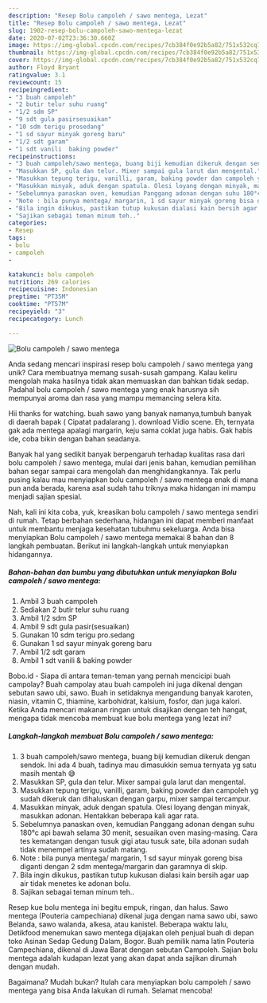 ```yaml
---
description: "Resep Bolu campoleh / sawo mentega, Lezat"
title: "Resep Bolu campoleh / sawo mentega, Lezat"
slug: 1902-resep-bolu-campoleh-sawo-mentega-lezat
date: 2020-07-02T23:36:30.660Z
image: https://img-global.cpcdn.com/recipes/7cb384f0e92b5a82/751x532cq70/bolu-campoleh-sawo-mentega-foto-resep-utama.jpg
thumbnail: https://img-global.cpcdn.com/recipes/7cb384f0e92b5a82/751x532cq70/bolu-campoleh-sawo-mentega-foto-resep-utama.jpg
cover: https://img-global.cpcdn.com/recipes/7cb384f0e92b5a82/751x532cq70/bolu-campoleh-sawo-mentega-foto-resep-utama.jpg
author: Floyd Bryant
ratingvalue: 3.1
reviewcount: 15
recipeingredient:
- "3 buah campoleh"
- "2 butir telur suhu ruang"
- "1/2 sdm SP"
- "9 sdt gula pasirsesuaikan"
- "10 sdm terigu prosedang"
- "1 sd sayur minyak goreng baru"
- "1/2 sdt garam"
- "1 sdt vanili  baking powder"
recipeinstructions:
- "3 buah campoleh/sawo mentega, buang biji kemudian dikeruk dengan sendok. Ini ada 4 buah, tadinya mau dimasukkin semua ternyata yg satu masih mentah 😅"
- "Masukkan SP, gula dan telur. Mixer sampai gula larut dan mengental."
- "Masukkan tepung terigu, vanilli, garam, baking powder dan campoleh yg sudah dikeruk dan dihaluskan dengan garpu, mixer sampai tercampur."
- "Masukkan minyak, aduk dengan spatula. Olesi loyang dengan minyak, masukkan adonan. Hentakkan beberapa kali agar rata."
- "Sebelumnya panaskan oven, kemudian Panggang adonan dengan suhu 180°c api bawah selama 30 menit, sesuaikan oven masing-masing. Cara tes kematangan dengan tusuk gigi atau tusuk sate, bila adonan sudah tidak menempel artinya sudah matang."
- "Note : bila punya mentega/ margarin, 1 sd sayur minyak goreng bisa diganti dengan 2 sdm mentega/margarin dan garamnya di skip."
- "Bila ingin dikukus, pastikan tutup kukusan dialasi kain bersih agar uap air tidak menetes ke adonan bolu."
- "Sajikan sebagai teman minum teh.."
categories:
- Resep
tags:
- bolu
- campoleh
- 

katakunci: bolu campoleh  
nutrition: 269 calories
recipecuisine: Indonesian
preptime: "PT35M"
cooktime: "PT57M"
recipeyield: "3"
recipecategory: Lunch

---
```



![Bolu campoleh / sawo mentega](https://img-global.cpcdn.com/recipes/7cb384f0e92b5a82/751x532cq70/bolu-campoleh-sawo-mentega-foto-resep-utama.jpg)

Anda sedang mencari inspirasi resep bolu campoleh / sawo mentega yang unik? Cara membuatnya memang susah-susah gampang. Kalau keliru mengolah maka hasilnya tidak akan memuaskan dan bahkan tidak sedap. Padahal bolu campoleh / sawo mentega yang enak harusnya sih mempunyai aroma dan rasa yang mampu memancing selera kita.

Hii thanks for watching. buah sawo yang banyak namanya,tumbuh banyak di daerah bapak ( Cipatat padalarang ). download Vidio scene. Eh, ternyata gak ada mentega apalagi margarin, keju sama coklat juga habis. Gak habis ide, coba bikin dengan bahan seadanya.

Banyak hal yang sedikit banyak berpengaruh terhadap kualitas rasa dari bolu campoleh / sawo mentega, mulai dari jenis bahan, kemudian pemilihan bahan segar sampai cara mengolah dan menghidangkannya. Tak perlu pusing kalau mau menyiapkan bolu campoleh / sawo mentega enak di mana pun anda berada, karena asal sudah tahu triknya maka hidangan ini mampu menjadi sajian spesial.


Nah, kali ini kita coba, yuk, kreasikan bolu campoleh / sawo mentega sendiri di rumah. Tetap berbahan sederhana, hidangan ini dapat memberi manfaat untuk membantu menjaga kesehatan tubuhmu sekeluarga. Anda bisa menyiapkan Bolu campoleh / sawo mentega memakai 8 bahan dan 8 langkah pembuatan. Berikut ini langkah-langkah untuk menyiapkan hidangannya.

<!--inarticleads1-->

##### Bahan-bahan dan bumbu yang dibutuhkan untuk menyiapkan Bolu campoleh / sawo mentega:

1. Ambil 3 buah campoleh
1. Sediakan 2 butir telur suhu ruang
1. Ambil 1/2 sdm SP
1. Ambil 9 sdt gula pasir(sesuaikan)
1. Gunakan 10 sdm terigu pro.sedang
1. Gunakan 1 sd sayur minyak goreng baru
1. Ambil 1/2 sdt garam
1. Ambil 1 sdt vanili &amp; baking powder


Bobo.id - Siapa di antara teman-teman yang pernah mencicipi buah campolay? Buah campolay atau buah campoleh ini juga dikenal dengan sebutan sawo ubi, sawo. Buah in setidaknya mengandung banyak karoten, niasin, vitamin C, thiamine, karbohidrat, kalsium, fosfor, dan juga kalori. Ketika Anda mencari makanan ringan untuk disajikan dengan teh hangat, mengapa tidak mencoba membuat kue bolu mentega yang lezat ini? 

<!--inarticleads2-->

##### Langkah-langkah membuat Bolu campoleh / sawo mentega:

1. 3 buah campoleh/sawo mentega, buang biji kemudian dikeruk dengan sendok. Ini ada 4 buah, tadinya mau dimasukkin semua ternyata yg satu masih mentah 😅
1. Masukkan SP, gula dan telur. Mixer sampai gula larut dan mengental.
1. Masukkan tepung terigu, vanilli, garam, baking powder dan campoleh yg sudah dikeruk dan dihaluskan dengan garpu, mixer sampai tercampur.
1. Masukkan minyak, aduk dengan spatula. Olesi loyang dengan minyak, masukkan adonan. Hentakkan beberapa kali agar rata.
1. Sebelumnya panaskan oven, kemudian Panggang adonan dengan suhu 180°c api bawah selama 30 menit, sesuaikan oven masing-masing. Cara tes kematangan dengan tusuk gigi atau tusuk sate, bila adonan sudah tidak menempel artinya sudah matang.
1. Note : bila punya mentega/ margarin, 1 sd sayur minyak goreng bisa diganti dengan 2 sdm mentega/margarin dan garamnya di skip.
1. Bila ingin dikukus, pastikan tutup kukusan dialasi kain bersih agar uap air tidak menetes ke adonan bolu.
1. Sajikan sebagai teman minum teh..


Resep kue bolu mentega ini begitu empuk, ringan, dan halus. Sawo mentega (Pouteria campechiana) dikenal juga dengan nama sawo ubi, sawo Belanda, sawo walanda, alkesa, atau kanistel. Beberapa waktu lalu, Detikfood menemukan sawo mentega dijajakan oleh penjual buah di depan toko Asinan Sedap Gedung Dalam, Bogor. Buah pemilik nama latin Pouteria Campechiana, dikenal di Jawa Barat dengan sebutan Campoleh. Sajian bolu mentega adalah kudapan lezat yang akan dapat anda sajikan dirumah dengan mudah. 

Bagaimana? Mudah bukan? Itulah cara menyiapkan bolu campoleh / sawo mentega yang bisa Anda lakukan di rumah. Selamat mencoba!
